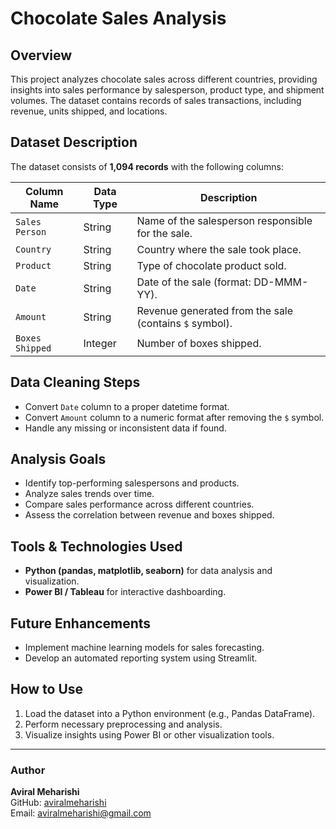 # Chocolate Sales Analysis

## Overview
This project analyzes chocolate sales across different countries, providing insights into sales performance by salesperson, product type, and shipment volumes. The dataset contains records of sales transactions, including revenue, units shipped, and locations.

## Dataset Description
The dataset consists of **1,094 records** with the following columns:

| Column Name      | Data Type | Description |
|-----------------|-----------|-------------|
| `Sales Person`  | String    | Name of the salesperson responsible for the sale. |
| `Country`       | String    | Country where the sale took place. |
| `Product`       | String    | Type of chocolate product sold. |
| `Date`          | String    | Date of the sale (format: DD-MMM-YY). |
| `Amount`        | String    | Revenue generated from the sale (contains `$` symbol). |
| `Boxes Shipped` | Integer   | Number of boxes shipped. |

## Data Cleaning Steps
- Convert `Date` column to a proper datetime format.
- Convert `Amount` column to a numeric format after removing the `$` symbol.
- Handle any missing or inconsistent data if found.

## Analysis Goals
- Identify top-performing salespersons and products.
- Analyze sales trends over time.
- Compare sales performance across different countries.
- Assess the correlation between revenue and boxes shipped.

## Tools & Technologies Used
- **Python (pandas, matplotlib, seaborn)** for data analysis and visualization.
- **Power BI / Tableau** for interactive dashboarding.

## Future Enhancements
- Implement machine learning models for sales forecasting.
- Develop an automated reporting system using Streamlit.

## How to Use
1. Load the dataset into a Python environment (e.g., Pandas DataFrame).
2. Perform necessary preprocessing and analysis.
3. Visualize insights using Power BI or other visualization tools.

---

### Author
**Aviral Meharishi**  
GitHub: [aviralmeharishi](https://github.com/aviralmeharishi)  
Email: aviralmeharishi@gmail.com


